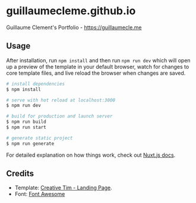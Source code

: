 # guillaumecleme.github.io
Guillaume Clement's Portfolio - https://guillaumecle.me

## Usage

After installation, run `npm install` and then run `npm run dev` which will open up a preview of the template in your default browser, watch for changes to core template files, and live reload the browser when changes are saved.


```bash
# install dependencies
$ npm install

# serve with hot reload at localhost:3000
$ npm run dev

# build for production and launch server
$ npm run build
$ npm run start

# generate static project
$ npm run generate
```

For detailed explanation on how things work, check out [Nuxt.js docs](https://nuxtjs.org).

## Credits

* Template: [Creative Tim - Landing Page](https://www.creative-tim.com/learning-lab/tailwind-starter-kit/landing).
* Font: [Font Awesome](https://fontawesome.com/license )